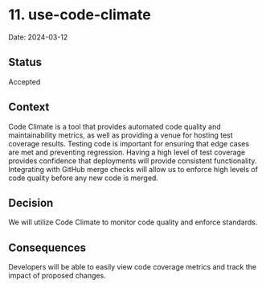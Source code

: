 # 11. use-code-climate

Date: 2024-03-12

## Status

Accepted

## Context

Code Climate is a tool that provides automated code quality and maintainability metrics, as well as providing a venue for hosting test coverage results. Testing code is important for ensuring that edge cases are met and preventing regression. Having a high level of test coverage provides confidence that deployments will provide consistent functionality. Integrating with GitHub merge checks will allow us to enforce high levels of code quality before any new code is merged.

## Decision

We will utilize Code Climate to monitor code quality and enforce standards.

## Consequences

Developers will be able to easily view code coverage metrics and track the impact of proposed changes.

